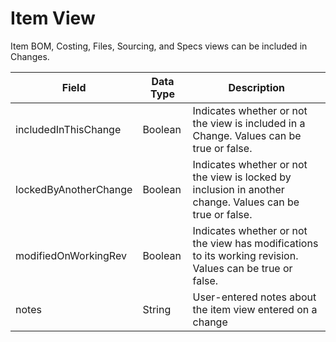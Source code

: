 # Item View
Item BOM, Costing, Files, Sourcing, and Specs views can be included in Changes.


| Field<br> | Data Type<br> | Description<br> |
|  --- |  --- |  --- | 
| includedInThisChange<br> | Boolean<br> | Indicates whether or not the view is included in a Change. Values can be true or false.<br> |
| lockedByAnotherChange<br> | Boolean<br> | Indicates whether or not the view is locked by inclusion in another change. Values can be true or false.<br> |
| modifiedOnWorkingRev<br> | Boolean<br> | Indicates whether or not the view has modifications to its working revision. Values can be true or false.<br> |
| notes<br> | String<br> | User\-entered notes about the item view entered on a change<br> |

